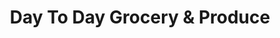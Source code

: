 ---
title: "Day To Day Grocery & Produce"
url: /delta/day-to-day-grocery-und-produce/
shop: Lebensmittel
---
